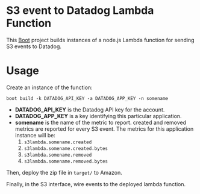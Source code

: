 # S3 event to Datadog Lambda Function

This [Boot](http://boot-clj.com) project builds instances of a node.js Lambda function for sending S3 events to Datadog.

# Usage

Create an instance of the function:

    boot build -k DATADOG_API_KEY -a DATADOG_APP_KEY -n somename

* **DATADOG_API_KEY** is the Datadog API key for the account.
* **DATADOG_APP_KEY** is a key identifying this particular application.
* **somename** is the name of the metric to report.  created and removed metrics are reported for every S3 event.  The metrics for this application instance will be:
  1. `s3lambda.somename.created`
  1. `s3lambda.somename.created.bytes`
  1. `s3lambda.somename.removed`
  1. `s3lambda.somename.removed.bytes`

Then, deploy the zip file in `target/` to Amazon.

Finally, in the S3 interface, wire events to the deployed lambda function.
